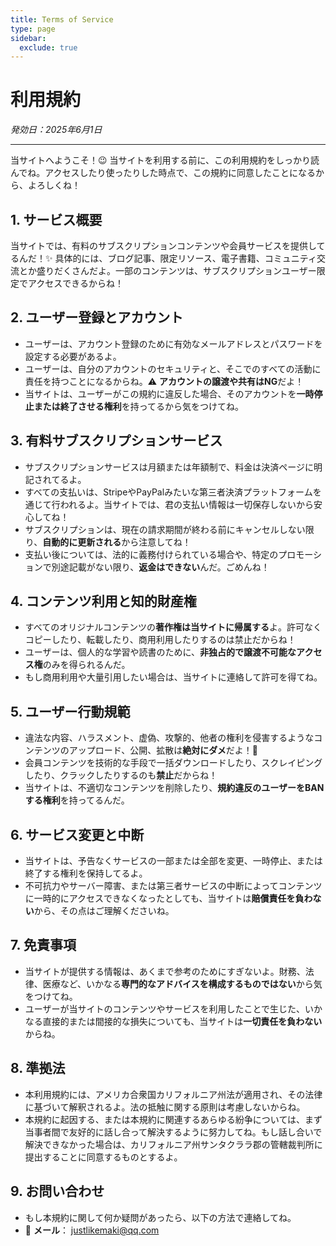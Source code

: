 ```yaml
---
title: Terms of Service
type: page
sidebar:
  exclude: true
---
```

# 利用規約

*発効日：2025年6月1日*

---

当サイトへようこそ！😉 当サイトを利用する前に、この利用規約をしっかり読んでね。アクセスしたり使ったりした時点で、この規約に同意したことになるから、よろしくね！

## 1. サービス概要
当サイトでは、有料のサブスクリプションコンテンツや会員サービスを提供してるんだ！✨ 具体的には、ブログ記事、限定リソース、電子書籍、コミュニティ交流とか盛りだくさんだよ。一部のコンテンツは、サブスクリプションユーザー限定でアクセスできるからね！

## 2. ユーザー登録とアカウント
- ユーザーは、アカウント登録のために有効なメールアドレスとパスワードを設定する必要があるよ。
- ユーザーは、自分のアカウントのセキュリティと、そこでのすべての活動に責任を持つことになるからね。⚠️ **アカウントの譲渡や共有はNG**だよ！
- 当サイトは、ユーザーがこの規約に違反した場合、そのアカウントを**一時停止または終了させる権利**を持ってるから気をつけてね。

## 3. 有料サブスクリプションサービス
- サブスクリプションサービスは月額または年額制で、料金は決済ページに明記されてるよ。
- すべての支払いは、StripeやPayPalみたいな第三者決済プラットフォームを通じて行われるよ。当サイトでは、君の支払い情報は一切保存しないから安心してね！
- サブスクリプションは、現在の請求期間が終わる前にキャンセルしない限り、**自動的に更新される**から注意してね！
- 支払い後については、法的に義務付けられている場合や、特定のプロモーションで別途記載がない限り、**返金はできない**んだ。ごめんね！

## 4. コンテンツ利用と知的財産権
- すべてのオリジナルコンテンツの**著作権は当サイトに帰属する**よ。許可なくコピーしたり、転載したり、商用利用したりするのは禁止だからね！
- ユーザーは、個人的な学習や読書のために、**非独占的で譲渡不可能なアクセス権**のみを得られるんだ。
- もし商用利用や大量引用したい場合は、当サイトに連絡して許可を得てね。

## 5. ユーザー行動規範
- 違法な内容、ハラスメント、虚偽、攻撃的、他者の権利を侵害するようなコンテンツのアップロード、公開、拡散は**絶対にダメ**だよ！🚫
- 会員コンテンツを技術的な手段で一括ダウンロードしたり、スクレイピングしたり、クラックしたりするのも**禁止**だからね！
- 当サイトは、不適切なコンテンツを削除したり、**規約違反のユーザーをBANする権利**を持ってるんだ。

## 6. サービス変更と中断
- 当サイトは、予告なくサービスの一部または全部を変更、一時停止、または終了する権利を保持してるよ。
- 不可抗力やサーバー障害、または第三者サービスの中断によってコンテンツに一時的にアクセスできなくなったとしても、当サイトは**賠償責任を負わない**から、その点はご理解くださいね。

## 7. 免責事項
- 当サイトが提供する情報は、あくまで参考のためにすぎないよ。財務、法律、医療など、いかなる**専門的なアドバイスを構成するものではない**から気をつけてね。
- ユーザーが当サイトのコンテンツやサービスを利用したことで生じた、いかなる直接的または間接的な損失についても、当サイトは**一切責任を負わない**からね。

## 8. 準拠法
- 本利用規約には、アメリカ合衆国カリフォルニア州法が適用され、その法律に基づいて解釈されるよ。法の抵触に関する原則は考慮しないからね。
- 本規約に起因する、または本規約に関連するあらゆる紛争については、まず当事者間で友好的に話し合って解決するように努力してね。もし話し合いで解決できなかった場合は、カリフォルニア州サンタクララ郡の管轄裁判所に提出することに同意するものとするよ。

## 9. お問い合わせ
- もし本規約に関して何か疑問があったら、以下の方法で連絡してね。
- 📧 **メール**： [justlikemaki@qq.com](mailto:justlikemaki@qq.com)